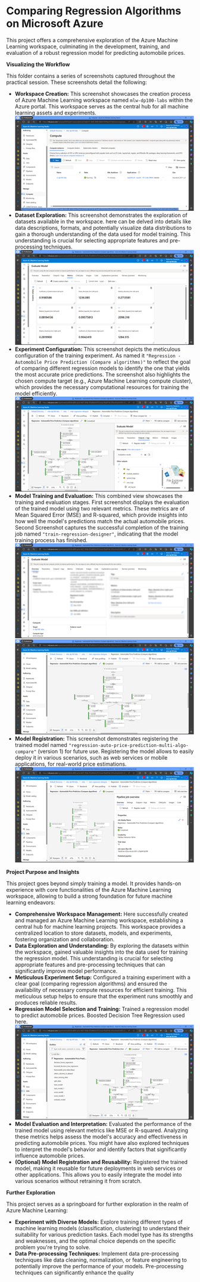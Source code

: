 # Comparing Regression Algorithms on Microsoft Azure

This project offers a comprehensive exploration of the Azure Machine Learning workspace, culminating in the development, training, and evaluation of a robust regression model for predicting automobile prices. 

**Visualizing the Workflow**

This folder contains a series of screenshots captured throughout the practical session. These screenshots detail the following:

- **Workspace Creation:** This screenshot showcases the creation process of Azure Machine Learning workspace named `mlw-dp100-labs` within the Azure portal. This workspace serves as the central hub for all machine learning assets and experiments. ![Compute Instances](Images/compute_instances.png)
- **Dataset Exploration:**  This screenshot demonstrates the exploration of datasets available in the workspace. here can be delved into details  like data descriptions, formats, and potentially visualize data distributions to gain a thorough understanding of the data used for model training. This understanding is crucial for selecting appropriate features and pre-processing techniques. ![Evaluated Model Metrics](Images/evaluated_model_metrics.png)
- **Experiment Configuration:** This screenshot depicts the meticulous configuration of the training experiment. As named it  `"Regression - Automobile Price Prediction (Compare algorithms)"` to reflect the goal of comparing different regression models to identify the one that yields the most accurate price predictions. The screenshot also highlights the chosen compute target (e.g., Azure Machine Learning compute cluster), which provides the necessary computational resources for training the model efficiently. ![Evaluated Model Outputs and Logs](Images/evaluated_model_outputs_and_logs.png)
- **Model Training and Evaluation:** This combined view showcases the training and evaluation stages. First screenshot displays the evaluation of the trained model using two relevant metrics. These metrics are of Mean Squared Error (MSE) and R-squared, which provide insights into how well the model's predictions match the actual automobile prices. Second Screenshot captures the successful completion of the training job named `"train-regression-designer"`, indicating that the model training process has finished. ![Evaluated Model Overview](Images/evaluated_model_overview.png) ![Regression Model Pipelines](Images/regression_model_pipelines.png)
- **Model Registration:** This screenshot demonstrates registering the trained model named `"regression-auto-price-prediction-multi-algo-compare"` (version 1) for future use. Registering the model allows to easily deploy it in various scenarios, such as web services or mobile applications, for real-world price estimations. ![Pipeline Job Overview](Images/pipeline_job_overview.png)

**Project Purpose and Insights**

This project goes beyond simply training a model. It provides hands-on experience with core functionalities of the Azure Machine Learning workspace, allowing to build a strong foundation for future machine learning endeavors:

* **Comprehensive Workspace Management:** Here successfully created and managed an Azure Machine Learning workspace, establishing a central hub for machine learning projects. This workspace provides a centralized location to store datasets, models, and experiments, fostering organization and collaboration.
* **Data Exploration and Understanding:** By exploring the datasets within the workspace, gained valuable insights into the data used for training the regression model. This understanding is crucial for selecting appropriate features and pre-processing techniques that can significantly improve model performance.
* **Meticulous Experiment Setup:** Configured a training experiment with a clear goal (comparing regression algorithms) and ensured the availability of necessary compute resources for efficient training. This meticulous setup helps to ensure that the experiment runs smoothly and produces reliable results.
* **Regression Model Selection and Training:** Trained a regression model to predict automobile prices. Boosted Decision Tree Regression used here. ![Regression Model Outline](Images/regression_model_outline.png)
* **Model Evaluation and Interpretation:** Evaluated the performance of the trained model using relevant metrics like MSE or R-squared. Analyzing these metrics helps assess the model's accuracy and effectiveness in predicting automobile prices. You might have also explored techniques to interpret the model's behavior and identify factors that significantly influence automobile prices.
* **(Optional) Model Registration and Reusability:** Registered the trained model, making it reusable for future deployments in web services or other applications. This allows you to easily integrate the model into various scenarios without retraining it from scratch.

**Further Exploration**

This project serves as a springboard for further exploration in the realm of Azure Machine Learning:

* **Experiment with Diverse Models:** Explore training different types of machine learning models (classification, clustering) to understand their suitability for various prediction tasks. Each model type has its strengths and weaknesses, and the optimal choice depends on the specific problem you're trying to solve.
* **Data Pre-processing Techniques:** Implement data pre-processing techniques like data cleaning, normalization, or feature engineering to potentially improve the performance of your models. Pre-processing techniques can significantly enhance the quality